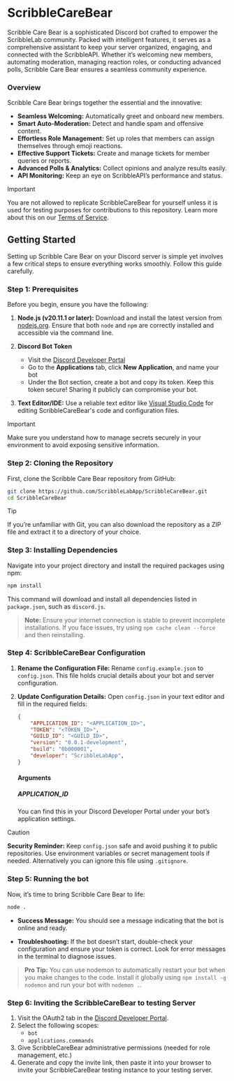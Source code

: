 # ScribbleCareBear

Scribble Care Bear is a sophisticated Discord bot crafted to empower the ScribbleLab community. Packed with intelligent features, it serves as a comprehensive assistant to keep your server organized, engaging, and connected with the ScribbleAPI. Whether it’s welcoming new members, automating moderation, managing reaction roles, or conducting advanced polls, Scribble Care Bear ensures a seamless community experience.

### Overview

Scribble Care Bear brings together the essential and the innovative:

- **Seamless Welcoming:** Automatically greet and onboard new members.
- **Smart Auto-Moderation:** Detect and handle spam and offensive content.
- **Effortless Role Management:** Set up roles that members can assign themselves through emoji reactions.
- **Effective Support Tickets:** Create and manage tickets for member queries or reports.
- **Advanced Polls & Analytics:** Collect opinions and analyze results easily.
- **API Monitoring:** Keep an eye on ScribbleAPI’s performance and status.

> [!IMPORTANT]
> You are not allowed to replicate ScribbleCareBear for yourself unless it is used for testing purposes for contributions to this repository. Learn more about this on our [Terms of Service]().

## Getting Started

Setting up Scribble Care Bear on your Discord server is simple yet involves a few critical steps to ensure everything works smoothly. Follow this guide carefully.

### Step 1: Prerequisites

Before you begin, ensure you have the following:

1. **Node.js (v20.11.1 or later):** Download and install the latest version from [nodejs.org](https://nodejs.org). Ensure that both `node` and `npm` are correctly installed and accessible via the command line.

2. **Discord Bot Token**
    - Visit the [Discord Developer Portal](https://discord.com/developers/)
    - Go to the **Applications** tab, click **New Application**, and name your bot
    - Under the Bot section, create a bot and copy its token. Keep this token secure! Sharing it publicly can compromise your bot.

3. **Text Editor/IDE:** Use a reliable text editor like [Visual Studio Code](https://code.visualstudio.com) for editing ScribbleCareBear's code and configuration files.

> [!IMPORTANT]
> Make sure you understand how to manage secrets securely in your environment to avoid exposing sensitive information.

### Step 2: Cloning the Repository

First, clone the Scribble Care Bear repository from GitHub:

```sh
git clone https://github.com/ScribbleLabApp/ScribbleCareBear.git
cd ScribbleCareBear
```

> [!TIP]
> If you’re unfamiliar with Git, you can also download the repository as a ZIP file and extract it to a directory of your choice.

### Step 3: Installing Dependencies

Navigate into your project directory and install the required packages using npm:

```sh
npm install
```

This command will download and install all dependencies listed in `package.json`, such as `discord.js`.

> **Note:** Ensure your internet connection is stable to prevent incomplete installations. If you face issues, try using `npm cache clean --force` and then reinstalling.

### Step 4: ScribbleCareBear Configuration

1. **Rename the Configuration File:** Rename `config.example.json` to `config.json`. This file holds crucial details about your bot and server configuration.

2. **Update Configuration Details:** Open `config.json` in your text editor and fill in the required fields:

    ```json
    {
        "APPLICATION_ID": "<APPLICATION_ID>",
        "TOKEN": "<TOKEN_ID>",
        "GUILD_ID": "<GUILD_ID>",
        "version": "0.0.1-development",
        "build": "0b000001",
        "developer": "ScribbleLabApp",
    }
    ```

    #### Arguments

    ##### APPLICATION_ID
    You can find this in your Discord Developer Portal under your bot’s application settings.

> [!CAUTION]
> **Security Reminder:** Keep `config.json` safe and avoid pushing it to public repositories. Use environment variables or secret management tools if needed. Alternatively you can ignore this file using `.gitignore`.

### Step 5: Running the bot

Now, it’s time to bring Scribble Care Bear to life:

```sh
node .
```

- **Success Message:** You should see a message indicating that the bot is online and ready.

- **Troubleshooting:** If the bot doesn’t start, double-check your configuration and ensure your token is correct. Look for error messages in the terminal to diagnose issues.

> **Pro Tip:** You can use nodemon to automatically restart your bot when you make changes to the code. Install it globally using `npm install -g nodemon` and run your bot with `nodemon .`.

### Step 6: Inviting the ScribbleCareBear to testing Server

1. Visit the OAuth2 tab in the [Discord Developer Portal](https://discord.com/developers/).
2. Select the following scopes:
    - `bot`
    - `applications.commands`
3. Give ScribbleCareBear administrative permissions (needed for role management, etc.)
4. Generate and copy the invite link, then paste it into your browser to invite your ScribbleCareBear testing instance to your testing server.
